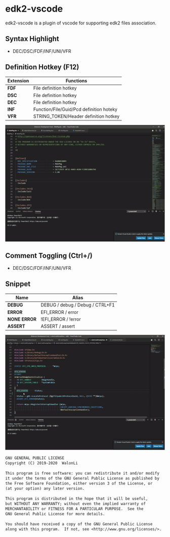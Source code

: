 # edk2-vscode
edk2-vscode is a plugin of vscode for supporting edk2 files association.

## Syntax Highlight
* DEC/DSC/FDF/INF/UNI/VFR

## Definition Hotkey (F12)
Extension       |Functions
----------------|-------
**FDF**         |File definition hotkey
**DSC**         |File definition hotkey
**DEC**         |File definition hotkey
**INF**         |Function/File/Guid/Pcd definition hoteky
**VFR**         |STRING_TOKEN/Header definition hotkey

![](demo/destination.gif)

## Comment Toggling (Ctrl+/)
* DEC/DSC/FDF/INF/UNI/VFR

## Snippet
Name            |Alias
----------------|-------
**DEBUG**       |DEBUG / debug / Debug / CTRL+F1
**ERROR**       |EFI_ERROR / error
**NONE ERROR**  |!EFI_ERROR / !error
**ASSERT**      |ASSERT / assert

![](demo/snippet.gif)

```
GNU GENERAL PUBLIC LICENSE
Copyright (C) 2019-2020  WalonLi

This program is free software: you can redistribute it and/or modify
it under the terms of the GNU General Public License as published by
the Free Software Foundation, either version 3 of the License, or
(at your option) any later version.

This program is distributed in the hope that it will be useful,
but WITHOUT ANY WARRANTY; without even the implied warranty of
MERCHANTABILITY or FITNESS FOR A PARTICULAR PURPOSE.  See the
GNU General Public License for more details.

You should have received a copy of the GNU General Public License
along with this program.  If not, see <http://www.gnu.org/licenses/>.
```

